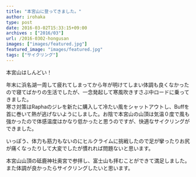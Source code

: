 ```yaml
---
title: "本宮山に登ってきました。"
author: irohaka
type: post
date: 2016-03-02T15:33:15+09:00
archives : ["2016/03"]
url: /2016-0302-hongusan
images: ["images/featured.jpg"]
featured_image: "images/featured.jpg"
tags: ["サイクリング"]
---
```


本宮山はしんどい！<!--more-->


年末に浜名湖一周して疲れてしまってから年が明けてしまい体調も良くなかったので寝てばかりの生活でしたが、一念発起して寒風吹きすさぶ中ロードに乗ってきました。  
寒さ対策はRaphaのジレを新たに購入して冷たい風をシャットアウトし、Buffを首に巻いて熱が逃げないようにしました。お陰で本宮山の山頂は気温０度で風も強かったので体感温度はかなり低かったと思うのですが、快適なサイクリングができました。  

いっぽう、体力も筋力もないのにヒルクライムに挑戦したので足が攣ったりお尻が痛くなったりして大変でしたが慣れれば問題ないと思います。  

本宮山山頂の砥鹿神社奥宮で参拝し、富士山も拝むことができて満足しました。  
また体調が良かったらサイクリングしたいと思います。  
